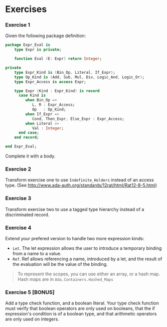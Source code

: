 Exercises
=========

### Exercise 1

Given the following package definition:

```ada
package Expr_Eval is
    type Expr is private;

    function Eval (E: Expr) return Integer;

private
    type Expr_Kind is (Bin_Op, Literal, If_Expr);
    type Op_Kind is (Add, Sub, Mul, Div, Logic_And, Logic_Or);
    type Expr_Access is access Expr;

    type Expr (Kind : Expr_Kind) is record
      case Kind is
         when Bin_Op =>
            L, R : Expr_Access;
            Op   : Op_Kind;
         when If_Expr =>
            Cond, Then_Expr, Else_Expr : Expr_Access;
         when Literal =>
            Val : Integer;
      end case;
    end record;

end Expr_Eval;
```

Complete it with a body.


### Exercise 2

Transform exercise one to use ``Indefinite_Holders`` instead of an access type.
(See http://www.ada-auth.org/standards/12rat/html/Rat12-8-5.html)

### Exercise 3

Transform exercise two to use a tagged type hierarchy instead of a
discriminated record.

### Exercise 4

Extend your prefered version to handle two more expression kinds:

- `Let`. The let expression allows the user to introduce a temporary
  binding from a name to a value.
- `Ref`. Ref allows referencing a name, introduced by a let, and the result
  of the evaluation will be the value of the binding.

> To represent the scopes, you can use either an array, or a hash map. Hash
> maps are in `Ada.Containers.Hashed_Maps`

### Exercise 5 [BONUS]

Add a type check function, and a boolean literal. Your type check function must
verify that boolean operators are only used on booleans, that the if
expression's condition is of a boolean type, and that arithmetic operators are
only used on integers.
